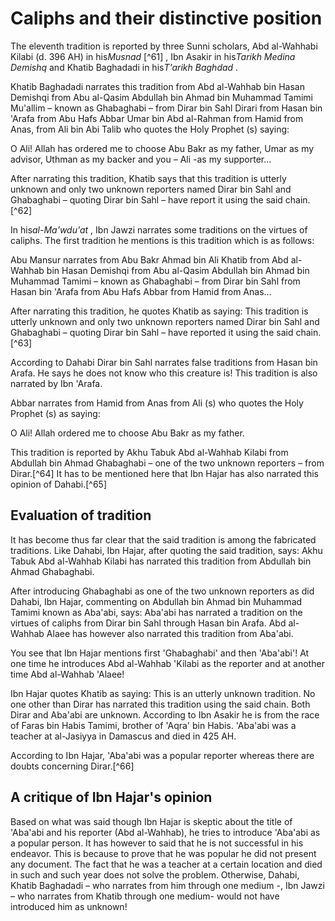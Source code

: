Caliphs and their distinctive position
======================================

The eleventh tradition is reported by three Sunni scholars, Abd
al-Wahhabi Kilabi (d. 396 AH) in his*Musnad* [^61] , Ibn Asakir in
his*Tarikh Medina Demishq* and Khatib Baghadadi in his*T'arikh Baghdad*
.

Khatib Baghadadi narrates this tradition from Abd al-Wahhab bin Hasan
Demishqi from Abu al-Qasim Abdullah bin Ahmad bin Muhammad Tamimi
Mu'allim – known as Ghabaghabi – from Dirar bin Sahl Dirari from Hasan
bin 'Arafa from Abu Hafs Abbar Umar bin Abd al-Rahman from Hamid from
Anas, from Ali bin Abi Talib who quotes the Holy Prophet (s) saying:

O Ali! Allah has ordered me to choose Abu Bakr as my father, Umar as my
advisor, Uthman as my backer and you – Ali -as my supporter…

After narrating this tradition, Khatib says that this tradition is
utterly unknown and only two unknown reporters named Dirar bin Sahl and
Ghabaghabi – quoting Dirar bin Sahl – have report it using the said
chain.[^62]

In his*al-Ma'wdu'at* , Ibn Jawzi narrates some traditions on the virtues
of caliphs. The first tradition he mentions is this tradition which is
as follows:

Abu Mansur narrates from Abu Bakr Ahmad bin Ali Khatib from Abd
al-Wahhab bin Hasan Demishqi from Abu al-Qasim Abdullah bin Ahmad bin
Muhammad Tamimi – known as Ghabaghabi – from Dirar bin Sahl from Hasan
bin 'Arafa from Abu Hafs Abbar from Hamid from Anas…

After narrating this tradition, he quotes Khatib as saying: This
tradition is utterly unknown and only two unknown reporters named Dirar
bin Sahl and Ghabaghabi – quoting Dirar bin Sahl – have reported it
using the said chain. [^63]

According to Dahabi Dirar bin Sahl narrates false traditions from Hasan
bin Arafa. He says he does not know who this creature is! This tradition
is also narrated by Ibn 'Arafa.

Abbar narrates from Hamid from Anas from Ali (s) who quotes the Holy
Prophet (s) as saying:

O Ali! Allah ordered me to choose Abu Bakr as my father.

This tradition is reported by Akhu Tabuk Abd al-Wahhab Kilabi from
Abdullah bin Ahmad Ghabaghabi – one of the two unknown reporters – from
Dirar.[^64] It has to be mentioned here that Ibn Hajar has also narrated
this opinion of Dahabi.[^65]

Evaluation of tradition
-----------------------

It has become thus far clear that the said tradition is among the
fabricated traditions. Like Dahabi, Ibn Hajar, after quoting the said
tradition, says: Akhu Tabuk Abd al-Wahhab Kilabi has narrated this
tradition from Abdullah bin Ahmad Ghabaghabi.

After introducing Ghabaghabi as one of the two unknown reporters as did
Dahabi, Ibn Hajar, commenting on Abdullah bin Ahmad bin Muhammad Tamimi
known as Aba'abi, says: Aba'abi has narrated a tradition on the virtues
of caliphs from Dirar bin Sahl through Hasan bin Arafa. Abd al-Wahhab
Alaee has however also narrated this tradition from Aba'abi.

You see that Ibn Hajar mentions first 'Ghabaghabi' and then 'Aba'abi'!
At one time he introduces Abd al-Wahhab 'Kilabi as the reporter and at
another time Abd al-Wahhab 'Alaee!

Ibn Hajar quotes Khatib as saying: This is an utterly unknown tradition.
No one other than Dirar has narrated this tradition using the said
chain. Both Dirar and Aba'abi are unknown. According to Ibn Asakir he is
from the race of Faras bin Habis Tamimi, brother of 'Aqra' bin Habis.
'Aba'abi was a teacher at al-Jasiyya in Damascus and died in 425 AH.

According to Ibn Hajar, 'Aba'abi was a popular reporter whereas there
are doubts concerning Dirar.[^66]

A critique of Ibn Hajar's opinion
---------------------------------

Based on what was said though Ibn Hajar is skeptic about the title of
'Aba'abi and his reporter (Abd al-Wahhab), he tries to introduce
'Aba'abi as a popular person. It has however to said that he is not
successful in his endeavor. This is because to prove that he was popular
he did not present any document. The fact that he was a teacher at a
certain location and died in such and such year does not solve the
problem. Otherwise, Dahabi, Khatib Baghadadi – who narrates from him
through one medium -, Ibn Jawzi – who narrates from Khatib through one
medium- would not have introduced him as unknown!


